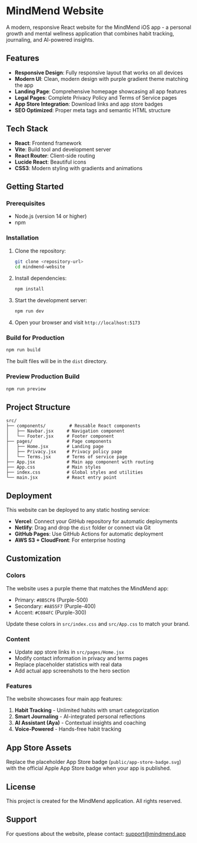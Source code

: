 # MindMend Website

A modern, responsive React website for the MindMend iOS app - a personal growth and mental wellness application that combines habit tracking, journaling, and AI-powered insights.

## Features

- **Responsive Design**: Fully responsive layout that works on all devices
- **Modern UI**: Clean, modern design with purple gradient theme matching the app
- **Landing Page**: Comprehensive homepage showcasing all app features
- **Legal Pages**: Complete Privacy Policy and Terms of Service pages
- **App Store Integration**: Download links and app store badges
- **SEO Optimized**: Proper meta tags and semantic HTML structure

## Tech Stack

- **React**: Frontend framework
- **Vite**: Build tool and development server
- **React Router**: Client-side routing
- **Lucide React**: Beautiful icons
- **CSS3**: Modern styling with gradients and animations

## Getting Started

### Prerequisites

- Node.js (version 14 or higher)
- npm

### Installation

1. Clone the repository:
   ```bash
   git clone <repository-url>
   cd mindmend-website
   ```

2. Install dependencies:
   ```bash
   npm install
   ```

3. Start the development server:
   ```bash
   npm run dev
   ```

4. Open your browser and visit `http://localhost:5173`

### Build for Production

```bash
npm run build
```

The built files will be in the `dist` directory.

### Preview Production Build

```bash
npm run preview
```

## Project Structure

```
src/
├── components/         # Reusable React components
│   ├── Navbar.jsx     # Navigation component
│   └── Footer.jsx     # Footer component
├── pages/             # Page components
│   ├── Home.jsx       # Landing page
│   ├── Privacy.jsx    # Privacy policy page
│   └── Terms.jsx      # Terms of service page
├── App.jsx            # Main app component with routing
├── App.css            # Main styles
├── index.css          # Global styles and utilities
└── main.jsx           # React entry point
```

## Deployment

This website can be deployed to any static hosting service:

- **Vercel**: Connect your GitHub repository for automatic deployments
- **Netlify**: Drag and drop the `dist` folder or connect via Git
- **GitHub Pages**: Use GitHub Actions for automatic deployment
- **AWS S3 + CloudFront**: For enterprise hosting

## Customization

### Colors

The website uses a purple theme that matches the MindMend app:
- Primary: `#8B5CF6` (Purple-500)
- Secondary: `#A855F7` (Purple-400)
- Accent: `#C084FC` (Purple-300)

Update these colors in `src/index.css` and `src/App.css` to match your brand.

### Content

- Update app store links in `src/pages/Home.jsx`
- Modify contact information in privacy and terms pages
- Replace placeholder statistics with real data
- Add actual app screenshots to the hero section

### Features

The website showcases four main app features:
1. **Habit Tracking** - Unlimited habits with smart categorization
2. **Smart Journaling** - AI-integrated personal reflections
3. **AI Assistant (Aya)** - Contextual insights and coaching
4. **Voice-Powered** - Hands-free habit tracking

## App Store Assets

Replace the placeholder App Store badge (`public/app-store-badge.svg`) with the official Apple App Store badge when your app is published.

## License

This project is created for the MindMend application. All rights reserved.

## Support

For questions about the website, please contact: support@mindmend.app
